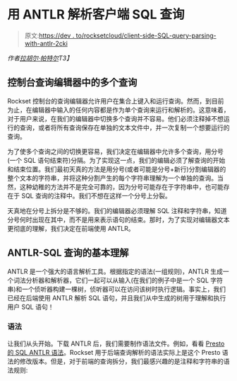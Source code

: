# 用 ANTLR 解析客户端 SQL 查询

> 原文:[https://dev . to/rocksetcloud/client-side-SQL-query-parsing-with-antlr-2cki](https://dev.to/rocksetcloud/client-side-sql-query-parsing-with-antlr-2cki)

*作者[拉胡尔·帕特尔](https://www.linkedin.com/in/rahul-patel-2b456591/)T3】*

## [](#multiple-queries-in-the-console-query-editor)控制台查询编辑器中的多个查询

Rockset 控制台的查询编辑器允许用户在集合上键入和运行查询。然而，到目前为止，在编辑器中输入的任何内容都是作为单个查询来运行和解析的。这意味着，对于用户来说，在我们的编辑器中切换多个查询并不容易。他们必须注释掉不想运行的查询，或者将所有查询保存在单独的文本文件中，并一次复制一个想要运行的查询。

为了使多个查询之间的切换更容易，我们决定在编辑器中允许多个查询，用分号(一个 SQL 语句结束符)分隔。为了实现这一点，我们的编辑必须了解查询的开始和结束位置。我们最初天真的方法是用分号(或者可能是分号+新行)分割编辑器的整个文本的字符串，并将这种分割产生的每个字符串理解为一个单独的查询。当然，这种幼稚的方法并不是完全可靠的，因为分号可能存在于字符串中，也可能存在于 SQL 查询的注释中。我们不想在这样一个分号上分裂。

天真地在分号上拆分是不够的。我们的编辑器必须理解 SQL 注释和字符串，知道分号何时出现在其中，而不是用来表示语句的结束。那时，为了实现对编辑器文本更彻底的理解，我们决定在前端使用 ANTLR。

## ANTLR-SQL 查询的基本理解

ANTLR 是一个强大的语言解析工具。根据指定的语法(一组规则)，ANTLR 生成一个词法分析器和解析器，它们一起可以从输入(在我们的例子中是一个 SQL 字符串)和一个侦听器构建一棵树，侦听器可以在访问该树时执行逻辑。事实上，我们已经在后端使用 ANTLR 解析 SQL 语句，并且我们从中生成的树用于理解和执行用户 SQL 语句！

### [](#grammar)语法

让我们从头开始。下载 ANTLR 后，我们需要制作语法文件。例如，看看 [Presto 的 SQL ANTLR 语法](https://github.com/prestodb/presto/blob/master/presto-parser/src/main/antlr4/com/facebook/presto/sql/parser/SqlBase.g4)。Rockset 用于后端查询解析的语法实际上是这个 Presto 语法的修改版本。但是，对于前端的查询拆分，我们最感兴趣的是注释和字符串的语法规则: